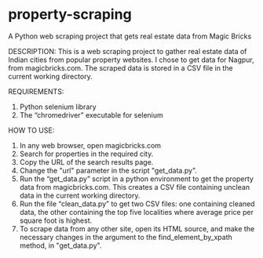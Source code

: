 # property-scraping
A Python web scraping project that gets real estate data from Magic Bricks

DESCRIPTION:
This is a web scraping project to gather real estate data of Indian cities from popular property websites. I chose to get data for Nagpur, from magicbricks.com. The scraped data is stored in a CSV file in the current working directory.



REQUIREMENTS:
1.	Python selenium library
2.	The “chromedriver” executable for selenium



HOW TO USE:
1.	In any web browser, open magicbricks.com
2.	Search for properties in the required city.
3.	Copy the URL of the search results page.
4.	Change the "url" parameter in the script "get_data.py".
5.	Run the “get_data.py” script in a python environment to get the property data from     magicbricks.com. This creates a CSV file containing unclean data in the current working directory.
6.	Run the file “clean_data.py” to get two CSV files: one containing cleaned data, the other containing the top five localities where average price per square foot is highest.
7.	To scrape data from any other site, open its HTML source, and make the necessary changes in the argument to the  find_element_by_xpath method, in "get_data.py".

